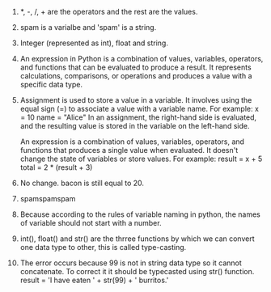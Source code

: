 1) *, -, /, + are the operators and the rest are the values.

2) spam is a varialbe and 'spam' is a string.

3) Integer (represented as int), float and string.

4) An expression in Python is a combination of values, variables, operators, and functions that can be evaluated to produce a result. It represents calculations, comparisons, or operations and produces a value with a specific data type.

5) Assignment is used to store a value in a variable. It involves using the equal sign (=) to associate a value with a variable name. For example:
   x = 10
   name = "Alice"
   In an assignment, the right-hand side is evaluated, and the resulting value is stored in the variable on the left-hand side.
   
   An expression is a combination of values, variables, operators, and functions that produces a single value when evaluated. It doesn't change the state of variables or store values. For example:
   result = x + 5
   total = 2 * (result + 3)

6) No change. bacon is still equal to 20.

7) spamspamspam

8) Because according to the rules of variable naming in python, the names of variable should not start with a number.

9) int(), float() and str() are the thrree functions by which we can convert one data type to other, this is called type-casting.

10) The error occurs because 99 is not in string data type so it cannot concatenate. To correct it it should be typecasted using str() function.
    result = 'I have eaten ' + str(99) + ' burritos.'
